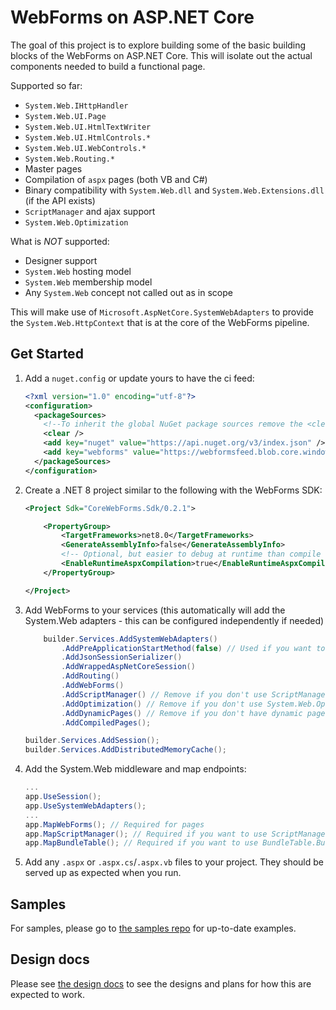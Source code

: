 # WebForms on ASP.NET Core

The goal of this project is to explore building some of the basic building blocks of the WebForms on ASP.NET Core. This will isolate out the actual components needed to build a functional page.

Supported so far:

- `System.Web.IHttpHandler`
- `System.Web.UI.Page`
- `System.Web.UI.HtmlTextWriter`
- `System.Web.UI.HtmlControls.*`
- `System.Web.UI.WebControls.*`
- `System.Web.Routing.*`
- Master pages
- Compilation of `aspx` pages (both VB and C#)
- Binary compatibility with `System.Web.dll` and `System.Web.Extensions.dll` (if the API exists)
- `ScriptManager` and ajax support
- `System.Web.Optimization`

What is *NOT* supported:

- Designer support
- `System.Web` hosting model
- `System.Web` membership model
- Any `System.Web` concept not called out as in scope

This will make use of `Microsoft.AspNetCore.SystemWebAdapters` to provide the `System.Web.HttpContext` that is at the core of the WebForms pipeline.

## Get Started

1. Add a `nuget.config` or update yours to have the ci feed:

    ```xml
    <?xml version="1.0" encoding="utf-8"?>
    <configuration>
      <packageSources>
        <!--To inherit the global NuGet package sources remove the <clear/> line below -->
        <clear />
        <add key="nuget" value="https://api.nuget.org/v3/index.json" />
        <add key="webforms" value="https://webformsfeed.blob.core.windows.net/feed/index.json" />
      </packageSources>
    </configuration>
    ```

1. Create a .NET 8 project similar to the following with the WebForms SDK:

    ```xml
    <Project Sdk="CoreWebForms.Sdk/0.2.1">

        <PropertyGroup>
            <TargetFrameworks>net8.0</TargetFrameworks>
            <GenerateAssemblyInfo>false</GenerateAssemblyInfo>
            <!-- Optional, but easier to debug at runtime than compile time -->
            <EnableRuntimeAspxCompilation>true</EnableRuntimeAspxCompilation>
        </PropertyGroup>

    </Project>
    ```

1. Add WebForms to your services (this automatically will add the System.Web adapters - this can be configured independently if needed)

    ```cs
        builder.Services.AddSystemWebAdapters()
            .AddPreApplicationStartMethod(false) // Used if you want to run any pre application start methods
            .AddJsonSessionSerializer()
            .AddWrappedAspNetCoreSession()
            .AddRouting()
            .AddWebForms()
            .AddScriptManager() // Remove if you don't use ScriptManager/AJAX
            .AddOptimization() // Remove if you don't use System.Web.Optimization
            .AddDynamicPages() // Remove if you don't have dynamic pages
            .AddCompiledPages();

    builder.Services.AddSession();
    builder.Services.AddDistributedMemoryCache();
    ```

1. Add the System.Web middleware and map endpoints:

    ```cs
    ...
    app.UseSession();
    app.UseSystemWebAdapters();
    ...
    app.MapWebForms(); // Required for pages
    app.MapScriptManager(); // Required if you want to use ScriptManager
    app.MapBundleTable(); // Required if you want to use BundleTable.Bundles
    ```

1. Add any `.aspx` or `.aspx.cs`/`.aspx.vb` files to your project. They should be served up as expected when you run.

## Samples

For samples, please go to [the samples repo](https://github.com/CoreWebForms/Samples) for up-to-date examples.

## Design docs

Please see [the design docs](./docs/) to see the designs and plans for how this are expected to work.
